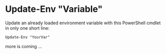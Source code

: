 # Update-Env "Variable"

Update an already loaded environment variable with this PowerShell cmdlet in only one short line:

```
Update-Env "YourVar"
```

more is coming ...
